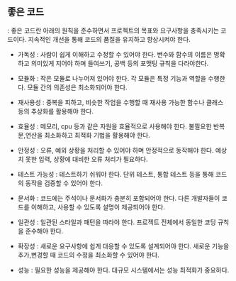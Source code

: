 ## 좋은 코드
: 좋은 코드란 아래의 원칙을 준수하면서 프로젝트의 목표와 요구사항을 충족시키는 코드이다.
지속적인 개선을 통해 코드의 품질을 유지하고 향상시켜야 한다.


- 가독성 : 사람이 쉽게 이해하고 수정할 수 있어야 한다.
변수와 함수의 이름은 명확하고 의미있게 지어야 하며 들여쓰기, 공백 등의 포맷팅 규칙을 다라야한다.

- 모듈화 : 작은 모듈로  나누어져 있어야 한다.
각 모듈은 특정 기능과 역할을 수행한다.
모듈 간의 의존성은 최소화되어야 한다.

- 재사용성 : 중복을 피하고, 비슷한 작업을 수행할 때 재사용 가능한 함수나 클래스 등의 추상화를 활용해야 한다.

- 효율성 : 메모리, cpu 등과 같은 자원을 효율적으로 사용해야 한다.
불필요한 반복문,연산을 최소화하고 최적화 기법을 활용해야 한다.

- 안정성 : 오류, 예외 상황을 처리할 수 있어야 하며 안정적으로 동작해야 한다.
예상치 못한 입력, 상황에 대비한 오류 처리가 필요하다.

- 테스트 가능성 : 테스트하기 쉬워야 한다.
단위 테스트, 통합 테스트 등을 통해 코드의 동작을 검증할 수 있어야 한다.

- 문서화 : 코드에는 주석이나 문서화가 충분히 포함되어야 한다.
다른 개발자들이 코드를 이해하고, 사용할 수 있도록 설명이 제공되어야 한다.

- 일관성 : 일관된 스타일과 패턴을 따라야 한다.
프로젝트 전체에서 동일한 코딩 규칙을 준수해야 한다.

- 확장성 : 새로운 요구사항에 쉽게 대응할 수 있도록 설계되어야 한다.
새로운 기능을 추가,변경할 때 코드의 수정을 최소화할 수 있어야 한다.

- 성능 : 필요한 성능을 제공해야 한다.
대규모 시스템에서는 성능 최적화가 중요하다.

